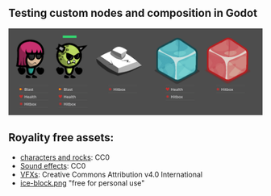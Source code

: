 ## Testing custom nodes and composition in Godot

![Composition](docs/composition.png)

## Royality free assets:
- [characters and rocks](https://rgsdev.itch.io/free-cc0-modular-animated-vector-characters-2d): CC0
- [Sound effects](https://kenney.nl/assets/sci-fi-sounds): CC0
- [VFXs](https://codemanu.itch.io/vfx-free-pack): Creative Commons Attribution v4.0 International
- [ice-block.png](https://toppng.com/free-image/ice-block-ig-ice-cube-clipart-PNG-free-PNG-Images_231561) "free for personal use"
